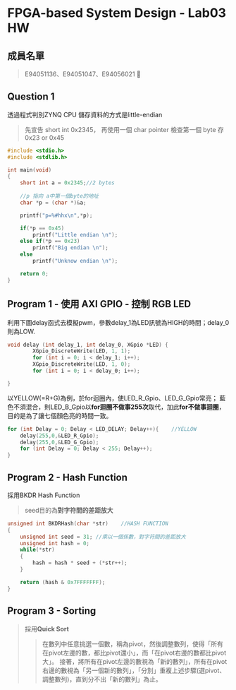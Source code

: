 FPGA-based System Design - Lab03 HW
===

## 成員名單
>E94051136、E94051047、E94056021  :love_letter: 
>
## Question 1
透過程式判別ZYNQ CPU 儲存資料的方式是little-endian

> 先宣告 short int 0x2345，
再使用一個 char pointer 檢查第一個 byte 存 0x23 or 0x45
```c
#include <stdio.h>
#include <stdlib.h>

int main(void)
{
    short int a = 0x2345;//2 bytes
	
    //p 指向 a中第一個byte的地址
    char *p = (char *)&a;

    printf("p=%#hhx\n",*p);

    if(*p == 0x45)
        printf("Little endian \n");
    else if(*p == 0x23)
        printf("Big endian \n");
    else
        printf("Unknow endian \n");

    return 0;
}
```


## Program 1 - 使用 AXI GPIO - 控制 RGB LED
利用下圖delay函式去模擬pwm，參數delay_1為LED訊號為HIGH的時間；delay_0則為LOW.
```c
void delay (int delay_1, int delay_0, XGpio *LED) {		
		XGpio_DiscreteWrite(LED, 1, 1);
		for (int i = 0; i < delay_1; i++);
		XGpio_DiscreteWrite(LED, 1, 0);
		for (int i = 0; i < delay_0; i++);

}
```
以YELLOW(=R+G)為例，於for迴圈內，使LED_R_Gpio、LED_G_Gpio常亮；
藍色不須混合，則LED_B_Gpio以**for迴圈不做事255次**取代，加此**for不做事迴圈**，目的是為了讓七個顏色亮的時間一致。

```c
for (int Delay = 0; Delay < LED_DELAY; Delay++){	//YELLOW
	delay(255,0,&LED_R_Gpio);
	delay(255,0,&LED_G_Gpio);
	for (int Delay = 0; Delay < 255; Delay++);
}

```


## Program 2 - Hash Function 
採用BKDR Hash Function
>seed目的為**對字符間的差距放大**
```c
unsigned int BKDRHash(char *str)	//HASH FUNCTION
{
    unsigned int seed = 31; //乘以一個係數，對字符間的差距放大
    unsigned int hash = 0;
    while(*str)
    {
        hash = hash * seed + (*str++);
    }

    return (hash & 0x7FFFFFFF);
}
```
## Program 3 - Sorting
>採用**Quick Sort**
>>在數列中任意挑選一個數，稱為pivot，然後調整數列，使得「所有在pivot左邊的數，都比pivot還小」，而「在pivot右邊的數都比pivot大」。
接著，將所有在pivot左邊的數視為「新的數列」，所有在pivot右邊的數視為「另一個新的數列」，「分別」重複上述步驟(選pivot、調整數列)，直到分不出「新的數列」為止。
